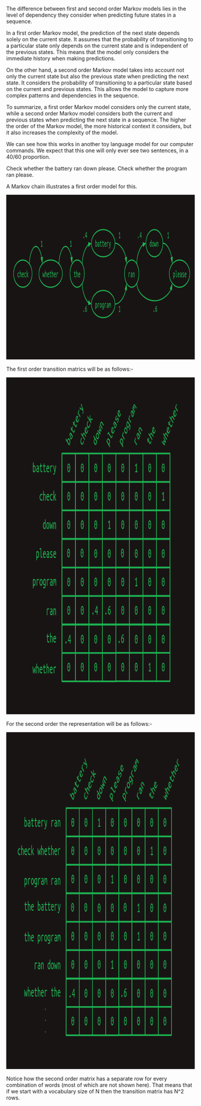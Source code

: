 The difference between first and second order Markov models lies in the level of dependency they consider when predicting future states in a sequence.

In a first order Markov model, the prediction of the next state depends solely on the current state. It assumes that the probability of transitioning to a particular state only depends on the current state and is independent of the previous states. This means that the model only considers the immediate history when making predictions.

On the other hand, a second order Markov model takes into account not only the current state but also the previous state when predicting the next state. It considers the probability of transitioning to a particular state based on the current and previous states. This allows the model to capture more complex patterns and dependencies in the sequence.

To summarize, a first order Markov model considers only the current state, while a second order Markov model considers both the current and previous states when predicting the next state in a sequence. The higher the order of the Markov model, the more historical context it considers, but it also increases the complexity of the model.

We can see how this works in another toy language model for our computer commands. We expect that this one will only ever see two sentences, in a 40/60 proportion.

Check whether the battery ran down please.
Check whether the program ran please.

A Markov chain illustrates a first order model for this.
<p align="center"><img src="https://github.com/nelson123-lab/my-Data-Science-learnings/blob/e29af0bf45387c02ce9a24a872b89a556e887101/image_data%20in%20readme/markov_chain_2.png" width="800" height="440"></p>

The first order transition matrics will be as follows:-
<p align="center"><img src="https://github.com/nelson123-lab/my-Data-Science-learnings/blob/e29af0bf45387c02ce9a24a872b89a556e887101/image_data%20in%20readme/transition_matrix_first_order_2.png" height="900"></p>

For the second order the representation will be as follows:-
<p align="center"><img src="https://github.com/nelson123-lab/my-Data-Science-learnings/blob/e29af0bf45387c02ce9a24a872b89a556e887101/image_data%20in%20readme/transition_matrix_second_order.png" width="900" height="900"></p>

Notice how the second order matrix has a separate row for every combination of words (most of which are not shown here). That means that if we start with a vocabulary size of N then the transition matrix has N^2 rows.
